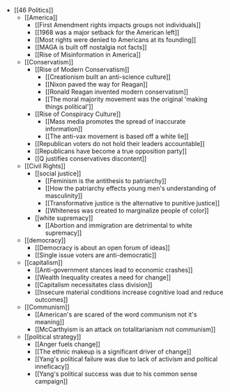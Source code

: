 - [[46 Politics]]
	- [[America]]
		- [[First Amendment rights impacts groups not individuals]]
		- [[1968 was a major setback for the American left]]
		- [[Most rights were denied to Americans at its founding]]
		- [[MAGA is built off nostalgia not facts]]
		- [[Rise of Misinformation in America]]
	- [[Conservatism]]
		- [[Rise of Modern Conservatism]]
			- [[Creationism built an anti-science culture]]
			- [[Nixon paved the way for Reagan]]
			- [[Ronald Reagan invented modern conservatism]]
			- [[The moral majority movement was the original 'making things political']]
		- [[Rise of Conspiracy Culture]]
			- [[Mass media promotes the spread of inaccurate information]]
			- [[The anti-vax movement is based off a white lie]]
		- [[Republican voters do not hold their leaders accountable]]
		- [[Republicans have become a true opposition party]]
		- [[Q justifies conservatives discontent]]
	- [[Civil Rights]]
		- [[social justice]]
			- [[Feminism is the antithesis to patriarchy]]
			- [[How the patriarchy effects young men's understanding of masculinity]]
			- [[Transformative justice is the alternative to punitive justice]]
			- [[Whiteness was created to marginalize people of color]]
		- [[white supremacy]]
			- [[Abortion and immigration are detrimental to white supremacy]]
	- [[democracy]]
		- [[Democracy is about an open forum of ideas]]
		- [[Single issue voters are anti-democratic]]
	- [[capitalism]]
		- [[Anti-government stances lead to economic crashes]]
		- [[Wealth Inequality creates a need for change]]
		- [[Capitalism necessitates class division]]
		- [[Insecure material conditions increase cognitive load and reduce outcomes]]
	- [[Communism]]
		- [[American's are scared of the word communism not it's meaning]]
		- [[McCarthyism is an attack on totalitarianism not communism]]
	- [[political strategy]]
		- [[Anger fuels change]]
		- [[The ethnic makeup is a significant driver of change]]
		- [[Yang's political failure was due to lack of activism and poltical inneficacy]]
		- [[Yang's political success was due to his common sense campaign]]
